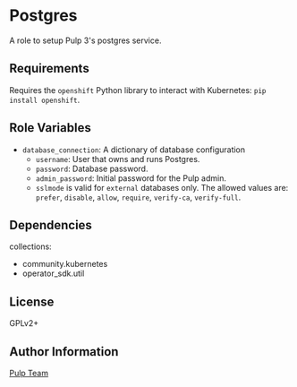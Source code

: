 Postgres
========

A role to setup Pulp 3's postgres service.

Requirements
------------

Requires the `openshift` Python library to interact with Kubernetes: `pip install openshift`.

Role Variables
--------------

* `database_connection`: A dictionary of database configuration
    * `username`: User that owns and runs Postgres.
    * `password`: Database password.
    * `admin_password`: Initial password for the Pulp admin.
    * `sslmode` is valid for `external` databases only. The allowed values are: `prefer`, `disable`, `allow`, `require`, `verify-ca`, `verify-full`.

Dependencies
------------

collections:

  - community.kubernetes
  - operator_sdk.util

License
-------

GPLv2+

Author Information
------------------

[Pulp Team](https://pulpproject.org/)
